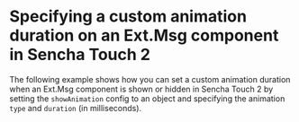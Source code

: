# Specifying a custom animation duration on an Ext.Msg component in Sencha Touch 2 #

The following example shows how you can set a custom animation duration when an Ext.Msg component is shown or hidden in Sencha Touch 2 by setting the `showAnimation` config to an object and specifying the animation `type` and `duration` (in milliseconds).
